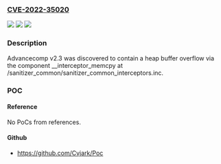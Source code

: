 ### [CVE-2022-35020](https://cve.mitre.org/cgi-bin/cvename.cgi?name=CVE-2022-35020)
![](https://img.shields.io/static/v1?label=Product&message=n%2Fa&color=blue)
![](https://img.shields.io/static/v1?label=Version&message=n%2Fa&color=blue)
![](https://img.shields.io/static/v1?label=Vulnerability&message=n%2Fa&color=brighgreen)

### Description

Advancecomp v2.3 was discovered to contain a heap buffer overflow via the component __interceptor_memcpy at /sanitizer_common/sanitizer_common_interceptors.inc.

### POC

#### Reference
No PoCs from references.

#### Github
- https://github.com/Cvjark/Poc

